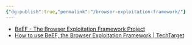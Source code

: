 ```yaml
---
{"dg-publish":true,"permalink":"/browser-exploitation-framework/"}
---
```


- [BeEF - The Browser Exploitation Framework Project](https://beefproject.com/)
- [How to use BeEF, the Browser Exploitation Framework \| TechTarget](https://www.techtarget.com/searchsecurity/tutorial/How-to-use-BeEF-the-Browser-Exploitation-Framework)